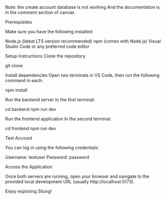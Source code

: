 Note: the create account database is not working
And the documentation is in the comment section of canvas


Prerequisites

Make sure you have the following installed:

Node.js (latest LTS version recommended)
npm (comes with Node.js)
Visual Studio Code or any preferred code editor

Setup Instructions
Clone the repository

git clone <repository-url>


Install dependencies
Open two terminals in VS Code, then run the following command in each:

npm install


Run the backend server
In the first terminal:

cd backend
npm run dev


Run the frontend application
In the second terminal:

cd frontend
npm run dev

Test Account

You can log in using the following credentials:

Username: testuser
Password: password

Access the Application

Once both servers are running, open your browser and navigate to the provided local development URL (usually http://localhost:5173).


Enjoy exploring Silung!
